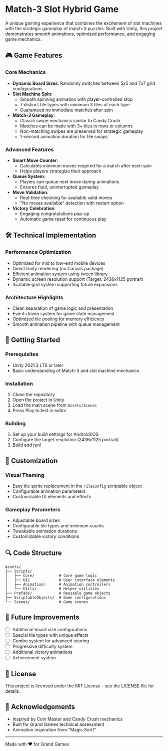 # Match-3 Slot Hybrid Game

A unique gaming experience that combines the excitement of slot machines with the strategic gameplay of match-3 puzzles. Built with Unity, this project demonstrates smooth animations, optimized performance, and engaging game mechanics.

## 🎮 Game Features

### Core Mechanics
- **Dynamic Board Sizes**: Randomly switches between 5x5 and 7x7 grid configurations
- **Slot Machine Spin**: 
  - Smooth spinning animation with player-controlled stop
  - 7 distinct tile types with minimum 3 tiles of each type
  - Guaranteed no immediate matches after spin
- **Match-3 Gameplay**:
  - Classic swipe mechanics similar to Candy Crush
  - Matches can be made with 3+ tiles in rows or columns
  - Non-matching swipes are preserved for strategic gameplay
  - 1-second animation duration for tile swaps

### Advanced Features
- **Smart Move Counter**: 
  - Calculates minimum moves required for a match after each spin
  - Helps players strategize their approach
- **Queue System**: 
  - Players can queue next move during animations
  - Ensures fluid, uninterrupted gameplay
- **Move Validation**:
  - Real-time checking for available valid moves
  - "No moves available" detection with restart option
- **Victory Celebration**:
  - Engaging congratulations pop-up
  - Automatic game reset for continuous play

## 🛠 Technical Implementation

### Performance Optimization
- Optimized for mid to low-end mobile devices
- Direct Unity rendering (no Canvas package)
- Efficient animation system using tween library
- Dynamic screen resolution support (Target: 2436x1125 portrait)
- Scalable grid system supporting future expansions

### Architecture Highlights
- Clean separation of game logic and presentation
- Event-driven system for game state management
- Optimized tile pooling for memory efficiency
- Smooth animation pipeline with queue management

## 🎯 Getting Started

### Prerequisites
- Unity 2021.3 LTS or later
- Basic understanding of Match-3 and slot machine mechanics

### Installation
1. Clone the repository
2. Open the project in Unity
3. Load the main scene from `Assets/Scenes`
4. Press Play to test in editor

### Building
1. Set up your build settings for Android/iOS
2. Configure the target resolution (2436x1125 portrait)
3. Build and run!

## 🎨 Customization

### Visual Theming
- Easy tile sprite replacement in the `TileConfig` scriptable object
- Configurable animation parameters
- Customizable UI elements and effects

### Gameplay Parameters
- Adjustable board sizes
- Configurable tile types and minimum counts
- Tweakable animation durations
- Customizable victory conditions

## 🔍 Code Structure

```
Assets/
├── Scripts/
│   ├── Core/           # Core game logic
│   ├── UI/             # User interface elements
│   ├── Animation/      # Animation controllers
│   └── Utils/          # Helper utilities
├── Prefabs/            # Reusable game objects
├── ScriptableObjects/  # Game configurations
└── Scenes/             # Game scenes
```

## 🎯 Future Improvements

- [ ] Additional board size configurations
- [ ] Special tile types with unique effects
- [ ] Combo system for advanced scoring
- [ ] Progressive difficulty system
- [ ] Additional victory animations
- [ ] Achievement system

## 📝 License

This project is licensed under the MIT License - see the LICENSE file for details.

## 🤝 Acknowledgements

- Inspired by Coin Master and Candy Crush mechanics
- Built for Grand Games technical assessment
- Animation inspiration from "Magic Sort!"

---
Made with ♥️ for Grand Games

